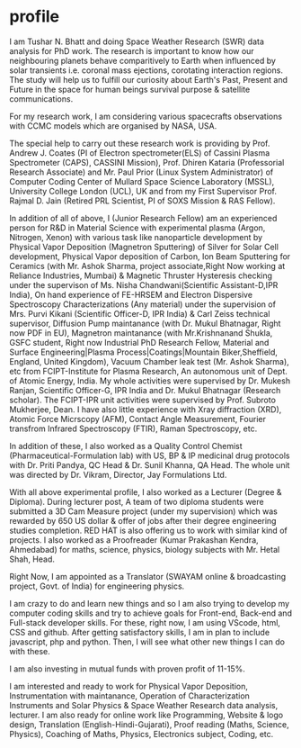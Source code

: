 # profile

I am Tushar N. Bhatt and doing Space Weather Research (SWR) data analysis for PhD work. The research is important to know how our neighbouring planets behave comparitively to Earth when influenced by solar transients i.e. coronal mass ejections, corotating interaction regions. The study will help us to fulfill our curiosity about Earth's Past, Present and Future in the space for human beings survival purpose & satellite communications. 

For my research work, I am considering various spacecrafts observations with CCMC models which are organised by NASA, USA.

The special help to carry out these research work is providing by Prof. Andrew J. Coates (PI of Electron spectrometer(ELS) of Cassini Plasma Spectrometer (CAPS), CASSINI Mission), Prof. Dhiren Kataria (Professorial Research Associate) and Mr. Paul Prior (Linux System Administrator) of Computer Coding Center of Mullard Space Science Laboratory (MSSL), University College London (UCL), UK and from my First Supervisor Prof. Rajmal D. Jain (Retired PRL Scientist, PI of SOXS Mission & RAS Fellow).
 
In addition of all of above, I (Junior Research Fellow) am an experienced person for R&D in Material Science with experimental plasma (Argon, Nitrogen, Xenon) with various task like nanoparticle development by Physical Vapor Deposition (Magnetron Sputtering) of Silver for Solar Cell development, Physical Vapor deposition of Carbon, Ion Beam Sputtering for Ceramics (with Mr. Ashok Sharma, project associate,Right Now working at Reliance Industries, Mumbai) & Magnetic Thruster Hysteresis checking under the supervison of Ms. Nisha Chandwani(Scientific Assistant-D,IPR India), On hand experience of FE-HRSEM and Electron Dispersive Spectroscopy Characterizations (Any material) under the supervision of Mrs. Purvi Kikani (Scientific Officer-D, IPR India) & Carl Zeiss technical supervisor, Diffusion Pump maintanance (with Dr. Mukul Bhatnagar, Right now PDF in EU), Magnetron maintanance (with Mr.Krishnanand Shukla, GSFC student, Right now Industrial PhD Research Fellow, Material and Surface Engineering|Plasma Process|Coatings|Mountain Biker,Sheffield, England, United Kingdom), Vacuum Chamber leak test (Mr. Ashok Sharma), etc from FCIPT-Institute for Plasma Research, An autonomous unit of Dept. of Atomic Energy, India. My whole activities were supervised by Dr. Mukesh Ranjan, Scientific Officer-G, IPR India and Dr. Mukul Bhatnagar (Research scholar). The FCIPT-IPR unit activities were supervised by Prof. Subroto Mukherjee, Dean. I have also little experience with Xray diffraction (XRD), Atomic Force Micrscopy (AFM), Contact Angle Measurement, Fourier transfrom Infrared Spectroscopy (FTIR), Raman Spectroscopy, etc.

In addition of these, I also worked as a Quality Control Chemist (Pharmaceutical-Formulation lab) with US, BP & IP medicinal drug protocols with Dr. Priti Pandya, QC Head & Dr. Sunil Khanna, QA Head. The whole unit was directed by Dr. Vikram, Director, Jay Formulations Ltd.

With all above experimental profile, I also worked as a Lecturer (Degree & Diploma). During lecturer post, A team of two diploma students were submitted a 3D Cam Measure project (under my supervision) which was rewarded by 650 US dollar & offer of jobs after their degree engineering studies completion. RED HAT is also offering us to work with similar kind of projects. I also worked as a Proofreader (Kumar Prakashan Kendra, Ahmedabad) for maths, science, physics, biology subjects with Mr. Hetal Shah, Head.

Right Now, I am appointed as a Translator (SWAYAM online & broadcasting project, Govt. of India) for engineering physics.

I am crazy to do and learn new things and so I am also trying to develop my computer coding skills and try to achieve goals for Front-end, Back-end and Full-stack developer skills. For these, right now, I am using VScode, html, CSS and github. After getting satisfactory skills, I am in plan to include javascript, php and python. Then, I will see what other new things I can do with these.

I am also investing in mutual funds with proven profit of 11-15%.

I am interested and ready to work for Physical Vapor Deposition, Instrumentation with maintanance, Operation of Characterization Instruments and Solar Physics & Space Weather Research data analysis, lecturer. I am also ready for online work like Programming, Website & logo design, Translation (English-Hindi-Gujarati), Proof reading (Maths, Science, Physics), Coaching of Maths, Physics, Electronics subject, Coding, etc.